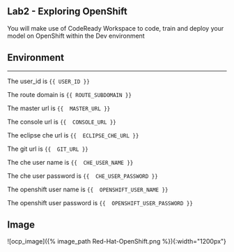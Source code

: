 ## Lab2 - Exploring OpenShift

You will make use of CodeReady Workspace to code, train and deploy your model on OpenShift within the Dev environment


## Environment

---

The user_id is `{{ USER_ID }}`

The route domain is `{{ ROUTE_SUBDOMAIN }}`

The master url is `{{  MASTER_URL }}`

The console url is `{{  CONSOLE_URL }}`

The eclipse che url is `{{  ECLIPSE_CHE_URL }}`

The git url is `{{  GIT_URL }}`

The che user name is `{{  CHE_USER_NAME }}`

The che user password is `{{  CHE_USER_PASSWORD }}`

The openshift user name is `{{  OPENSHIFT_USER_NAME }}`

The openshift user password is `{{  OPENSHIFT_USER_PASSWORD }}`


## Image

![ocp_image]({% image_path Red-Hat-OpenShift.png %}){:width="1200px"}
